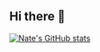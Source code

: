## Hi there 👋

[![Nate's GitHub stats](https://github-readme-stats.vercel.app/api?username=nbeekman)](https://github.com/anuraghazra/github-readme-stats)

<!--
**nbeekman/nbeekman** is a ✨ _special_ ✨ repository because its `README.md` (this file) appears on your GitHub profile.

Here are some ideas to get you started:

- 🔭 I’m currently working on ...
- 🌱 I’m currently learning ...
- 👯 I’m looking to collaborate on ...
- 🤔 I’m looking for help with ...
- 💬 Ask me about ...
- 📫 How to reach me: ...
- 😄 Pronouns: ...
- ⚡ Fun fact: ...
-->
